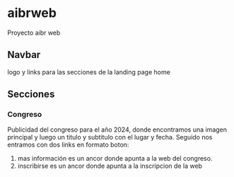 # aibrweb
Proyecto aibr web

## Navbar
logo y links para las secciones de la landing page home

## Secciones

### Congreso
Publicidad del congreso para el año 2024, donde encontramos una imagen principal y luego un titulo y subtitulo con el lugar y fecha.  Seguido nos entramos con dos links en formato boton:
1) mas información es un ancor donde apunta a la web del congreso.
2) inscribirse es un ancor donde apunta a la inscripcion de la web
